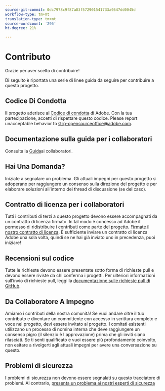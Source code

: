 ```yaml
---
source-git-commit: 0dc7978c9f87a83f572901541733a0547dd0045d
workflow-type: tm+mt
translation-type: tm+mt
source-wordcount: '296'
ht-degree: 21%

---
```

# Contributo

Grazie per aver scelto di contribuire!

Di seguito è riportata una serie di linee guida da seguire per contribuire a questo progetto.

## Codice Di Condotta

Il progetto aderisce al [Codice di condotta](code-of-conduct.md) di Adobe. Con la tua partecipazione, accetti di rispettare questo codice. Please report unacceptable behavior to
[Grp-opensourceoffice@adobe.com](mailto:Grp-opensourceoffice@adobe.com).

## Documentazione sulla guida per i collaboratori

Consulta la [Guida](https://docs.adobe.com/content/help/en/contributor/contributor-guide/introduction.html)ai collaboratori.

## Hai Una Domanda?

Iniziate a segnalare un problema. Gli attuali impegni per questo progetto si adoperano per raggiungere un consenso sulla direzione del progetto e per elaborare soluzioni all&#39;interno dei thread di discussione (se del caso).

## Contratto di licenza per i collaboratori

Tutti i contributi di terzi a questo progetto devono essere accompagnati da un contratto di licenza firmato. In tal modo è concesso ad Adobe il permesso di ridistribuire i contributi come parte del progetto. [Firmate il nostro contratto di licenza](http://opensource.adobe.com/cla.html). È sufficiente inviare un contratto di licenza Adobe una sola volta, quindi se ne hai già inviato uno in precedenza, puoi iniziare!

## Recensioni sul codice

Tutte le richieste devono essere presentate sotto forma di richieste pull e devono essere riviste da chi conferma i progetti. Per ulteriori informazioni sull’invio di richieste pull, leggi la [documentazione sulle richieste pull di GitHub](https://help.github.com/articles/about-pull-requests/).

<!--
Lastly, please follow the [pull request template](PULL_REQUEST_TEMPLATE.md) when
submitting a pull request!
-->

## Da Collaboratore A Impegno

Amiamo i contributi della nostra comunità! Se vuoi andare oltre il tuo contributo e diventare un committente con accesso in scrittura completo e voce nel progetto, devi essere invitato al progetto. I comitati esistenti utilizzano un processo di nomina interna che deve raggiungere un consenso pigro (il silenzio è l&#39;approvazione) prima che gli inviti siano rilasciati. Se ti senti qualificato e vuoi essere più profondamente coinvolto, non esitare a rivolgerti agli attuali impegni per avere una conversazione su questo.

## Problemi di sicurezza

I problemi di sicurezza non devono essere segnalati su questo tracciatore di problemi. Al contrario, [presenta un problema ai nostri esperti di sicurezza](https://helpx.adobe.com/security/alertus.html)
